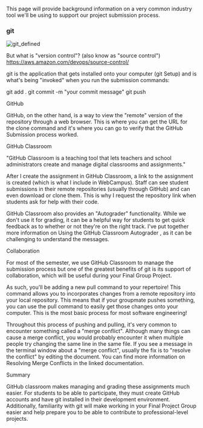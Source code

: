 <p>This page will provide background information on a very common industry tool we'll be using to support our project submission process.</p>

<h3>git</h3>

![git_defined](https://github.com/user-attachments/assets/f3581fd2-d71e-4f60-8580-89ec393ba9d7)

But what is "version control"? (also know as "source control") https://aws.amazon.com/devops/source-control/

git is the application that gets installed onto your computer (git Setup) and is what's being "invoked" when you run the submission commands:

git add .
git commit -m "your commit message"
git push

GitHub

GitHub, on the other hand, is a way to view the "remote" version of the repository through a web browser. This is where you can get the URL for the clone command and it's where you can go to verify that the GitHub Submission process worked.

GitHub Classroom

"GitHub Classroom is a teaching tool that lets teachers and school administrators create and manage digital classrooms and assignments."

After I create the assignment in GitHub Classroom, a link to the assignment is created (which is what I include in WebCampus). Staff can see student submissions in their remote repositories (usually through GitHub) and can even download or clone them. This is why I request the repository link when students ask for help with their code.

GitHub Classroom also provides an "Autograder" functionality. While we don't use it for grading, it can be a helpful way for students to get quick feedback as to whether or not they're on the right track. I've put together more information on Using the GitHub Classroom Autograder , as it can be challenging to understand the messages.

Collaboration

For most of the semester, we use GitHub Classroom to manage the submission process but one of the greatest benefits of git is its support of collaboration, which will be useful during your Final Group Project. 

As such, you'll be adding a new pull command to your repertoire! This command allows you to incorporates changes from a remote repository into your local repository. This means that if your groupmate pushes something, you can use the pull command to easily get those changes onto your computer. This is the most basic process for most software engineering!

Throughout this process of pushing and pulling, it's very common to encounter something called a "merge conflict". Although many things can cause a merge conflict, you would probably encounter it when multiple people try changing the same line in the same file. If you see a message in the terminal window about a "merge conflict", usually the fix is to "resolve the conflict" by editing the document. You can find more information on Resolving Merge Conflicts in the linked documentation.

Summary

GitHub classroom makes managing and grading these assignments much easier. For students to be able to participate, they must create GitHub accounts and have git installed in their development environment. Additionally, familiarity with git will make working in your Final Project Group easier and help prepare you to be able to contribute to professional-level projects.


